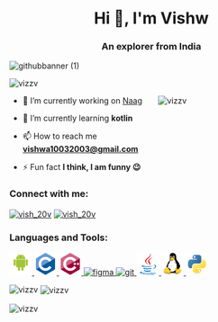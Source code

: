 <h1 align="center">Hi 👋, I'm Vishw</h1>
<h3 align="center">An explorer from India</h3>

![githubbanner  (1)](https://user-images.githubusercontent.com/66671671/166403048-505a02f6-d6b4-4f84-a6ab-0f0e6a4e7c2c.png)




<p align="left"> <img src="https://komarev.com/ghpvc/?username=vizzv&label=Profile%20views&color=0e75b6&style=flat" alt="vizzv" /> </p>
<p align="left"> <img src="https://user-images.githubusercontent.com/66671671/167860404-67c4386b-01b1-4933-a23b-b8c0b8526ab9.gif"  alt="vizzv"  height="240" width="240" align="right"/> </p>

- 🔭 I’m currently working on [Naag](https://github.com/vizzv/naag)

- 🌱 I’m currently learning **kotlin**

- 📫 How to reach me **vishwa10032003@gmail.com**

- ⚡ Fun fact **I think, I am funny 😉**


<h3 align="left">Connect with me:</h3>
<p align="left">
<a href="https://instagram.com/vish_20v" target="blank"><img align="center" src="https://www.logo.wine/a/logo/Instagram/Instagram-Logo.wine.svg" alt="vish_20v" height="50" width="50" /></a>
<a href="https://www.codechef.com/users/vish_20v" target="blank"><img align="center"  src="https://www.svgrepo.com/show/305880/codechef.svg" alt="vish_20v" height="30" width="40" /></a>
</p>

<h3 align="left">Languages and Tools:</h3>
<p align="left"> <a href="https://developer.android.com" target="_blank" rel="noreferrer"> <img src="https://raw.githubusercontent.com/devicons/devicon/master/icons/android/android-original-wordmark.svg" alt="android" width="40" height="40"/> </a> <a href="https://www.cprogramming.com/" target="_blank" rel="noreferrer"> <img src="https://raw.githubusercontent.com/devicons/devicon/master/icons/c/c-original.svg" alt="c" width="40" height="40"/> </a> <a href="https://www.w3schools.com/cpp/" target="_blank" rel="noreferrer"> <img src="https://raw.githubusercontent.com/devicons/devicon/master/icons/cplusplus/cplusplus-original.svg" alt="cplusplus" width="40" height="40"/> </a> <a href="https://www.figma.com/" target="_blank" rel="noreferrer"> <img src="https://www.vectorlogo.zone/logos/figma/figma-icon.svg" alt="figma" width="40" height="40"/> </a> <a href="https://git-scm.com/" target="_blank" rel="noreferrer"> <img src="https://www.vectorlogo.zone/logos/git-scm/git-scm-icon.svg" alt="git" width="40" height="40"/> </a> <a href="https://www.java.com" target="_blank" rel="noreferrer"> <img src="https://raw.githubusercontent.com/devicons/devicon/master/icons/java/java-original.svg" alt="java" width="40" height="40"/> </a> <a href="https://www.linux.org/" target="_blank" rel="noreferrer"> <img src="https://raw.githubusercontent.com/devicons/devicon/master/icons/linux/linux-original.svg" alt="linux" width="40" height="40"/> </a> <a href="https://www.python.org" target="_blank" rel="noreferrer"> <img src="https://raw.githubusercontent.com/devicons/devicon/master/icons/python/python-original.svg" alt="python" width="40" height="40"/> </a> </p>

<p><img align="left" src="https://github-readme-stats.vercel.app/api/top-langs?username=vizzv&show_icons=true&locale=en&layout=compact" alt="vizzv" /></p>

<p>&nbsp;<img align="center" src="https://github-readme-stats.vercel.app/api?username=vizzv&show_icons=true&locale=en" alt="vizzv" /></p>

<p><img align="center" src="https://github-readme-streak-stats.herokuapp.com/?user=vizzv&" alt="vizzv" /></p>
